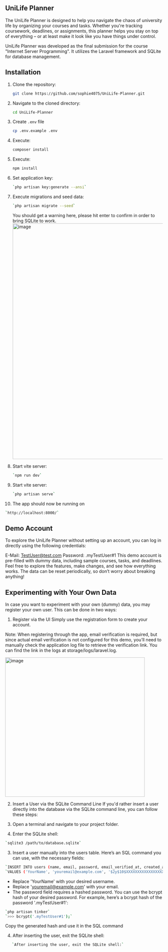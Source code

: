 ## UniLife Planner 

The UniLife Planner is designed to help you navigate the chaos of university life by organizing your courses and tasks. Whether you're tracking coursework, deadlines, or assignments, this planner helps you stay on top of everything – or at least make it look like you have things under control.

UniLife Planner was developed as the final submission for the course "Internet Server Programming". It utilizes the Laravel framework and SQLite for database management.

## Installation

1. Clone the repository:

   ```bash
   git clone https://github.com/sophie4075/UniLife-Planner.git
   
3. Navigate to the cloned directory:

   ```bash
   cd UniLife-Planner
   
5. Create `.env` file

   ```bash
   cp .env.example .env

7. Execute:

   ```bash
   composer install
   ```

9. Execute:

   ```bash
   npm install
   ```

5. Set application key:

   ```bash
   `php artisan key:generate --ansi`
   ```

5. Execute migrations and seed data:
    ```bash
   `php artisan migrate --seed`
    ```

    You should get a warning here, please hit enter to confirm in order to bring SQLite to work.
    <img width="754" alt="image" src="https://github.com/user-attachments/assets/70f06d42-dd11-4b52-95ed-9f9b15e1ac91">

6. Start vite server:

   ```bash
   `npm run dev`
   ```
    
8. Start vite server:

   ```bash
   `php artisan serve`
   ```

10. The app should now be running on
   
   ```bash
   `http://localhost:8000/`
```


## Demo Account

To explore the UniLife Planner without setting up an account, you can log in directly using the following credentials:

E-Mail: TestUser@test.com
Password: .myTestUser#1
This demo account is pre-filled with dummy data, including sample courses, tasks, and deadlines. Feel free to explore the features, make changes, and see how everything works. The data can be reset periodically, so don’t worry about breaking anything!


## Experimenting with Your Own Data
In case you want to experiment with your own (dummy) data, you may register your own user. This can be done in two ways:

1. Register via the UI
Simply use the registration form to create your account.

Note: When registering through the app, email verification is required, but since actual email verification is not configured for this demo, you’ll need to manually check the application log file to retrieve the verification link. You can find the link in the logs at storage/logs/laravel.log.

<img width="446" alt="image" src="https://github.com/user-attachments/assets/99fa1787-893a-41ee-ac09-fd2b299713e8">


2. Insert a User via the SQLite Command Line
If you'd rather insert a user directly into the database via the SQLite command line, you can follow these steps:

1. Open a terminal and navigate to your project folder.

2. Enter the SQLite shell:

```bash
`sqlite3 /path/to/database.sqlite`
```
   
3. Insert a user manually into the users table. Here’s an SQL command you can use, with the necessary fields:

```bash
`INSERT INTO users (name, email, password, email_verified_at, created_at, updated_at)`
`VALUES ('YourName', 'youremail@example.com', '$2y$10$XXXXXXXXXXXXXXXXXXXXXXXXXX', datetime('now'), datetime('now'), datetime('now'));`
```

- Replace 'YourName' with your desired username.
- Replace 'youremail@example.com' with your email.
- The password field requires a hashed password. You can use the bcrypt hash of your desired password. For example, here’s a bcrypt hash of the password '.myTestUser#1':

```bash
`php artisan tinker`
`>>> bcrypt('.myTestUser#1');`
```
Copy the generated hash and use it in the SQL command

4. After inserting the user, exit the SQLite shell:
```bash
   `After inserting the user, exit the SQLite shell:`
```
   


